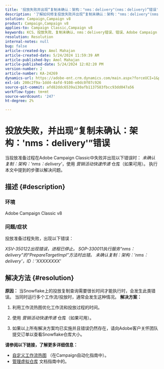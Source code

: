 ```yaml
---
title: '投放失败并出现“复制未确认：架构："nms：delivery"(nms：delivery)”错误'
description: '了解如何修复投放失败并出现“复制未确认：架构："nms：delivery"(nms：delivery)”错误的Adobe Campaign Classic问题。'
solution: Campaign,Campaign v8
product: Campaign,Campaign v8
applies-to: Campaign Classic,Campaign v8
keywords: KCS、投放失败、复制未确认、nms：delivery错误、错误、Adobe Campaign Classic、ACC v8
resolution: Resolution
internal-notes: null
bug: false
article-created-by: Amol Mahajan
article-created-date: 5/24/2024 11:59:39 AM
article-published-by: Amol Mahajan
article-published-date: 5/24/2024 12:02:20 PM
version-number: 2
article-number: KA-24269
dynamics-url: https://adobe-ent.crm.dynamics.com/main.aspx?forceUCI=1&pagetype=entityrecord&etn=knowledgearticle&id=e13b4a17-c519-ef11-9f89-000d3a37816b
exl-id: 200c2f9a-1dd4-4afd-9108-e0dc0f07c926
source-git-commit: afd82ddc6539a130afb1137583fbcc93dd047a56
workflow-type: tm+mt
source-wordcount: '247'
ht-degree: 2%

---
```


# 投放失败，并出现“复制未确认：架构：&#39;nms：delivery&#39;”错误


当投放准备过程在Adobe Campaign Classic中失败并出现以下错误时： *未确认复制：架构：&#39;nms：delivery&#39;*，使用 *营销活动快速传递* 仓库（如果可用）。 执行本文中提到的步骤以解决问题。

## 描述 {#description}


### <b>环境</b>

Adobe Campaign Classic v8



### <b>问题/症状</b>

投放准备过程失败，出现以下错误：

*XSV-350122出现错误，进程已停止。*
*SOP-330011执行服务“nms：delivery”的“PrepareTargetImpl”方法时出错。*
*未确认复制：架构：&#39;nms：delivery&#39;，ID：&#39;XXXXXXXX&#39;*


## 解决方法 {#resolution}

<b>原因：</b>
当Snowflake上的投放复制查询需要很长时间才能执行时，会发生此类错误。 当同时运行多个工作流/投放时，通常会发生这种情况。
<b>解决方案：</b>
1. 利用工作流热图优化工作流和投放过程的时间。


2. 使用 *营销活动快速传递* 仓库（如果可用）。


3. 如果以上所有解决方案均已实施并且错误仍然存在，请向Adobe客户关怀团队提交订单以查看Snowflake仓库大小。


<b>请参阅以下链接，了解更多详细信息：</b>

- [自定义工作流热图](https://experienceleague.adobe.com/en/docs/campaign/automation/workflows/monitoring-workflows/heatmap#using-the-heatmap) （在Campaign自动化指南中）。
- [管理虚拟仓库](https://experienceleague.adobe.com/en/docs/campaign/campaign-v8/data/workflows#warehouse) 文档指南中的。
